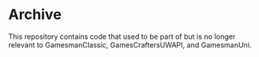 # Archive

This repository contains code that used to be part of but is no longer relevant to GamesmanClassic, GamesCraftersUWAPI, and GamesmanUni.
